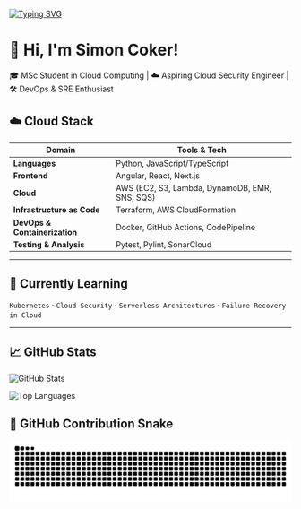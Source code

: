 <!-- Typing SVG header -->

[![Typing SVG](https://readme-typing-svg.herokuapp.com?color=00FFFF&lines=Aspiring+Cloud+Security+Engineer;MSc+Student+in+Cloud+Computing;Building+with+AWS,+Docker,+IaC)](https://git.io/typing-svg)

# 👋 Hi, I'm Simon Coker!

🎓 MSc Student in Cloud Computing | ☁️ Aspiring Cloud Security Engineer | 🛠️ DevOps & SRE Enthusiast

## ☁️ Cloud Stack

| Domain                        | Tools & Tech                                   |
| ----------------------------- | ---------------------------------------------- |
| **Languages**                 | Python, JavaScript/TypeScript                  |
| **Frontend**                  | Angular, React, Next.js                        |
| **Cloud**                     | AWS (EC2, S3, Lambda, DynamoDB, EMR, SNS, SQS) |
| **Infrastructure as Code**    | Terraform, AWS CloudFormation                  |
| **DevOps & Containerization** | Docker, GitHub Actions, CodePipeline           |
| **Testing & Analysis**        | Pytest, Pylint, SonarCloud                     |

---

## 🌱 Currently Learning

`Kubernetes` · `Cloud Security` · `Serverless Architectures` · `Failure Recovery in Cloud`

---

## 📈 GitHub Stats

![GitHub Stats](https://github-readme-stats.vercel.app/api?username=kornerstonecoker&show_icons=true&theme=github_dark)

![Top Languages](https://github-readme-stats.vercel.app/api/top-langs/?username=kornerstonecoker&layout=compact&theme=github_dark)

## 🐍 GitHub Contribution Snake

![snake gif](https://github.com/kornerstonecoker/kornerstonecoker/blob/output/github-contribution-grid-snake.svg)
